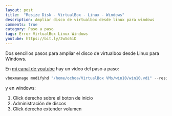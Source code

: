 ```yaml
---
layout: post
title:  "Resize Disk - VirtualBox - Linux - Windows"
description: Ampliar disco de virtualbox desde linux para windows
comments: true
category: Paso a paso
tags: Error VirtualBox Linux Windows
youtube: https://bit.ly/2wSo5iD
---
```


<p>Dos sencillos pasos para ampliar el disco de virtualbox desde Linux para Windows.</p>
<p>En <a target="_blank" href="{{ page.youtube }}">mi canal de youtube</a> hay un video del paso a paso: </p>

```csharp
vboxmanage modifyhd "/home/ochoa/VirtualBox VMs/win10/win10.vdi" --resize 102400
```
y en windows:

1. Click derecho sobre el boton de inicio
2. Administración de discos
3. Click derecho extender volumen

